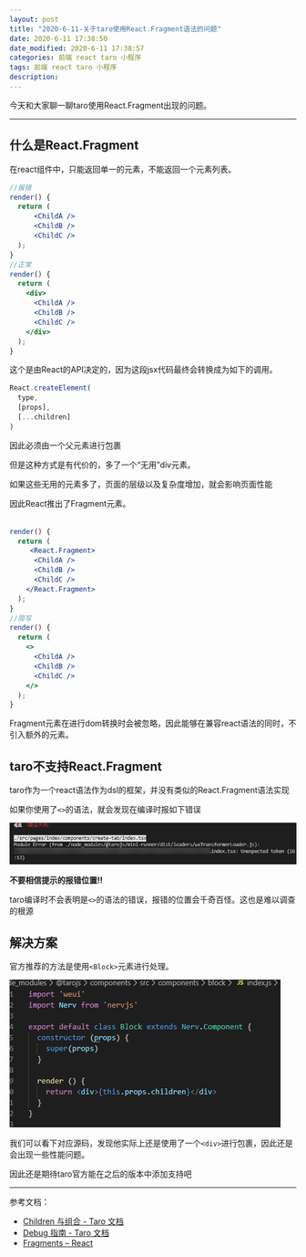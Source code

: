 ```yaml
---
layout: post
title: "2020-6-11-关于taro使用React.Fragment语法的问题"
date: 2020-6-11 17:38:50
date_modified: 2020-6-11 17:38:57
categories: 前端 react taro 小程序
tags: 前端 react taro 小程序
description:
---
```


今天和大家聊一聊taro使用React.Fragment出现的问题。

-----

## 什么是React.Fragment

在react组件中，只能返回单一的元素，不能返回一个元素列表。

```jsx
//报错
render() {
  return (
      <ChildA />
      <ChildB />
      <ChildC />
  );
}
//正常
render() {
  return (
    <div>
      <ChildA />
      <ChildB />
      <ChildC />
    </div>
  );
}
```

这个是由React的API决定的，因为这段jsx代码最终会转换成为如下的调用。

```javascript
React.createElement(
  type,
  [props],
  [...children]
)
```

因此必须由一个父元素进行包裹

但是这种方式是有代价的，多了一个“无用”div元素。

如果这些无用的元素多了，页面的层级以及复杂度增加，就会影响页面性能

因此React推出了Fragment元素。

```jsx

render() {
  return (
     <React.Fragment>
      <ChildA />
      <ChildB />
      <ChildC />
    </React.Fragment>
  );
}
//简写
render() {
  return (
    <>
      <ChildA />
      <ChildB />
      <ChildC />
    </>
  );
}
```

Fragment元素在进行dom转换时会被忽略，因此能够在兼容react语法的同时，不引入额外的元素。

## taro不支持React.Fragment

taro作为一个react语法作为dsl的框架，并没有类似的React.Fragment语法实现

如果你使用了`<>`的语法，就会发现在编译时报如下错误

![image-20200611175523100](../media/image-20200611175523100.png)

**不要相信提示的报错位置!!**

taro编译时不会表明是`<>`的语法的错误，报错的位置会千奇百怪。这也是难以调查的根源

## 解决方案

官方推荐的方法是使用`<Block>`元素进行处理。

![image-20200611180013304](../media/image-20200611180013304.png)

我们可以看下对应源码，发现他实际上还是使用了一个`<div>`进行包裹，因此还是会出现一些性能问题。

因此还是期待taro官方能在之后的版本中添加支持吧

---

参考文档：

-  [Children 与组合 - Taro 文档](https://nervjs.github.io/taro/docs/children/)
-  [Debug 指南 - Taro 文档](https://taro-docs.jd.com/taro/docs/next/debug/#%E8%BF%90%E8%A1%8C%E6%97%B6%E6%8A%A5-dom-%E7%9B%B8%E5%85%B3%E9%94%99%E8%AF%AF)
-  [Fragments – React](https://reactjs.org/docs/fragments.html)

